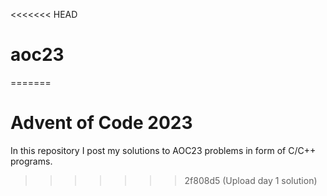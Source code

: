 <<<<<<< HEAD
# aoc23
=======

# Advent of Code 2023
In this repository I post my solutions to AOC23 problems in form of C/C++ programs.
>>>>>>> 2f808d5 (Upload day 1 solution)
